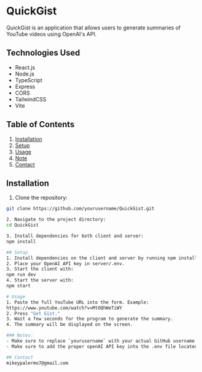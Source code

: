 # QuickGist

QuickGist is an application that allows users to generate summaries of YouTube videos using OpenAI's API.

## Technologies Used

- React.js
- Node.js
- TypeScript
- Express
- CORS
- TailwindCSS
- Vite

## Table of Contents

1. [Installation](#installation)
2. [Setup](#setup)
3. [Usage](#usage)
4. [Note](#note)
5. [Contact](#contact)

## Installation

1. Clone the repository:
```bash
git clone https://github.com/yourusername/QuickGist.git

2. Navigate to the project directory:
cd QuickGist

3. Install dependencies for both client and server:
npm install

## Setup
1. Install dependencies on the client and server by running npm install.
2. Place your OpenAI API key in server/.env.
3. Start the client with:
npm run dev
4. Start the server with:
npm start

# Usage
1. Paste the full YouTube URL into the form. Example:
https://www.youtube.com/watch?v=MtOQhWeTiWY
2. Press "Get Gist."
3. Wait a few seconds for the program to generate the summary.
4. The summary will be displayed on the screen.

### Notes:
- Make sure to replace `yourusername` with your actual GitHub username in the clone command.
- Make sure to add the proper openAI API key into the .env file located in QuickGist > server > .env

## Contact
mikeypalermo7@gmail.com